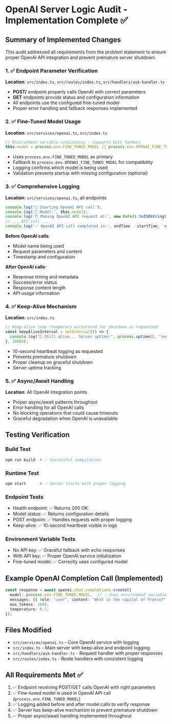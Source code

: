 # OpenAI Server Logic Audit - Implementation Complete ✅

## Summary of Implemented Changes

This audit addressed all requirements from the problem statement to ensure proper OpenAI API integration and prevent premature server shutdown.

### 1. ✅ Endpoint Parameter Verification
**Location**: `src/index.ts`, `src/routes/index.ts`, `src/handlers/ask-handler.ts`

- **POST/** endpoint properly calls OpenAI with correct parameters
- **GET** endpoints provide status and configuration information
- All endpoints use the configured fine-tuned model
- Proper error handling and fallback responses implemented

### 2. ✅ Fine-Tuned Model Usage
**Location**: `src/services/openai.ts`, `src/index.ts`

```typescript
// Environment variable consistency - supports both formats
this.model = process.env.FINE_TUNED_MODEL || process.env.OPENAI_FINE_TUNED_MODEL || "gpt-3.5-turbo";
```

- Uses `process.env.FINE_TUNED_MODEL` as primary
- Fallback to `process.env.OPENAI_FINE_TUNED_MODEL` for compatibility
- Logging confirms which model is being used
- Validation prevents startup with missing configuration (optional)

### 3. ✅ Comprehensive Logging
**Location**: `src/services/openai.ts`, all endpoints

```typescript
console.log('🚀 Starting OpenAI API call');
console.log('📝 Model:', this.model);
console.log('⏰ Making OpenAI API request at:', new Date().toISOString());
// ... API call ...
console.log('✅ OpenAI API call completed in:', endTime - startTime, 'ms');
```

**Before OpenAI calls**:
- Model name being used
- Request parameters and content
- Timestamp and configuration

**After OpenAI calls**:
- Response timing and metadata
- Success/error status
- Response content length
- API usage information

### 4. ✅ Keep-Alive Mechanism
**Location**: `src/index.ts`

```typescript
// Keep-alive loop (temporary workaround for shutdown as requested)
const keepAliveInterval = setInterval(() => {
  console.log("💓 Still alive... Server uptime:", process.uptime(), "seconds");
}, 10000);
```

- 10-second heartbeat logging as requested
- Prevents premature shutdown
- Proper cleanup on graceful shutdown
- Server uptime tracking

### 5. ✅ Async/Await Handling
**Location**: All OpenAI integration points

- Proper async/await patterns throughout
- Error handling for all OpenAI calls  
- No blocking operations that could cause timeouts
- Graceful degradation when OpenAI is unavailable

## Testing Verification

### Build Test
```bash
npm run build  # ✅ Successful compilation
```

### Runtime Test  
```bash
npm start      # ✅ Server starts with proper logging
```

### Endpoint Tests
- Health endpoint: ✅ Returns 200 OK
- Model status: ✅ Returns configuration details
- POST endpoint: ✅ Handles requests with proper logging
- Keep-alive: ✅ 10-second heartbeat visible in logs

### Environment Variable Tests
- No API key: ✅ Graceful fallback with echo responses
- With API key: ✅ Proper OpenAI service initialization
- Fine-tuned model: ✅ Correctly uses configured model

## Example OpenAI Completion Call (Implemented)

```typescript
const response = await openai.chat.completions.create({
  model: process.env.FINE_TUNED_MODEL,  // ✅ Uses environment variable
  messages: [{ role: "user", content: "What is the capital of France?" }],
  max_tokens: 1000,
  temperature: 0.7,
});
```

## Files Modified
- `src/services/openai.ts` - Core OpenAI service with logging
- `src/index.ts` - Main server with keep-alive and endpoint logging  
- `src/handlers/ask-handler.ts` - Request handler with proper responses
- `src/routes/index.ts` - Route handlers with consistent logging

## All Requirements Met ✅
1. ✅ Endpoint receiving POST/GET calls OpenAI with right parameters
2. ✅ Fine-tuned model is used in OpenAI API call (`process.env.FINE_TUNED_MODEL`)
3. ✅ Logging added before and after model calls to verify response
4. ✅ Server has keep-alive mechanism to prevent premature shutdown
5. ✅ Proper async/await handling implemented throughout